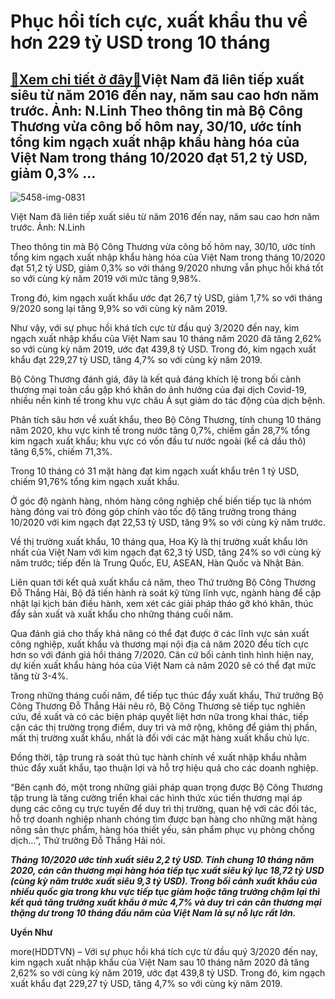 Phục hồi tích cực, xuất khẩu thu về hơn 229 tỷ USD trong 10 tháng
=================================================================

[:gift:Xem chi tiết ở đây:gift:](https://hddtvn.com/phuc-hoi-tich-cuc-xuat-khau-thu-ve-hon-229-ty-usd-trong-10-thang/)Việt Nam đã liên tiếp xuất siêu từ năm 2016 đến nay, năm sau cao hơn năm trước. Ảnh: N.Linh Theo thông tin mà Bộ Công Thương vừa công bố hôm nay, 30/10, ước tính tổng kim ngạch xuất nhập khẩu hàng hóa của Việt Nam trong tháng 10/2020 đạt 51,2 tỷ USD, giảm 0,3% …
----------------------------------------------------------------------------------------------------------------------------------------------------------------------------------------------------------------------------------------------------------------------





![5458-img-0831](https://hddtvn.com/wp-content/uploads/2021/01/5458_IMG-0831.jpg "Hoạt động XNK tại cảng Hải Phòng. Ảnh: N.Linh")


Việt Nam đã liên tiếp xuất siêu từ năm 2016 đến nay, năm sau cao hơn năm trước. Ảnh: N.Linh



Theo thông tin mà Bộ Công Thương vừa công bố hôm nay, 30/10, ước tính tổng kim ngạch xuất nhập khẩu hàng hóa của Việt Nam trong tháng 10/2020 đạt 51,2 tỷ USD, giảm 0,3% so với tháng 9/2020 nhưng vẫn phục hồi khá tốt so với cùng kỳ năm 2019 với mức tăng 9,98%.


Trong đó, kim ngạch xuất khẩu ước đạt 26,7 tỷ USD, giảm 1,7% so với tháng 9/2020 song lại tăng 9,9% so với cùng kỳ năm 2019.


Như vậy, với sự phục hồi khá tích cực từ đầu quý 3/2020 đến nay, kim ngạch xuất nhập khẩu của Việt Nam sau 10 tháng năm 2020 đã tăng 2,62% so với cùng kỳ năm 2019, ước đạt 439,8 tỷ USD. Trong đó, kim ngạch xuất khẩu đạt 229,27 tỷ USD, tăng 4,7% so với cùng kỳ năm 2019.


Bộ Công Thương đánh giá, đây là kết quả đáng khích lệ trong bối cảnh thương mại toàn cầu gặp khó khăn do ảnh hưởng của đại dịch Covid-19, nhiều nền kinh tế trong khu vực châu Á sụt giảm do tác động của dịch bệnh.


Phân tích sâu hơn về xuất khẩu, theo Bộ Công Thương, tính chung 10 tháng năm 2020, khu vực kinh tế trong nước tăng 0,7%, chiếm gần 28,7% tổng kim ngạch xuất khẩu; khu vực có vốn đầu tư nước ngoài (kể cả dầu thô) tăng 6,5%, chiếm 71,3%.


Trong 10 tháng có 31 mặt hàng đạt kim ngạch xuất khẩu trên 1 tỷ USD, chiếm 91,76% tổng kim ngạch xuất khẩu.


Ở góc độ ngành hàng, nhóm hàng công nghiệp chế biến tiếp tục là nhóm hàng đóng vai trò đóng góp chính vào tốc độ tăng trưởng trong tháng 10/2020 với kim ngạch đạt 22,53 tỷ USD, tăng 9% so với cùng kỳ năm trước.


Về thị trường xuất khẩu, 10 tháng qua, Hoa Kỳ là thị trường xuất khẩu lớn nhất của Việt Nam với kim ngạch đạt 62,3 tỷ USD, tăng 24% so với cùng kỳ năm trước; tiếp đến là Trung Quốc, EU, ASEAN, Hàn Quốc và Nhật Bản.


Liên quan tới kết quả xuất khẩu cả năm, theo Thứ trưởng Bộ Công Thương Đỗ Thắng Hải, Bộ đã tiến hành rà soát kỹ từng lĩnh vực, ngành hàng để cập nhật lại kịch bản điều hành, xem xét các giải pháp tháo gỡ khó khăn, thúc đẩy sản xuất và xuất khẩu cho những tháng cuối năm.


Qua đánh giá cho thấy khả năng có thể đạt được ở các lĩnh vực sản xuất công nghiệp, xuất khẩu và thương mại nội địa cả năm 2020 đều tích cực hơn so với đánh giá hồi tháng 7/2020. Căn cứ bối cảnh tình hình hiện nay, dự kiến xuất khẩu hàng hóa của Việt Nam cả năm 2020 sẽ có thể đạt mức tăng từ 3-4%.


Trong những tháng cuối năm, để tiếp tục thúc đẩy xuất khẩu, Thứ trưởng Bộ Công Thương Đỗ Thắng Hải nêu rõ, Bộ Công Thương sẽ tiếp tục nghiên cứu, đề xuất và có các biện pháp quyết liệt hơn nữa trong khai thác, tiếp cận các thị trường trọng điểm, duy trì và mở rộng, không để giảm thị phần, mất thị trường xuất khẩu, nhất là đối với các mặt hàng xuất khẩu chủ lực.


Đồng thời, tập trung rà soát thủ tục hành chính về xuất nhập khẩu nhằm thúc đẩy xuất khẩu, tạo thuận lợi và hỗ trợ hiệu quả cho các doanh nghiệp.


“Bên cạnh đó, một trong những giải pháp quan trọng được Bộ Công Thương tập trung là tăng cường triển khai các hình thức xúc tiến thương mại áp dụng các công cụ trực tuyến để duy trì thị trường, quan hệ với các đối tác, hỗ trợ doanh nghiệp nhanh chóng tìm được bạn hàng cho những mặt hàng nông sản thực phẩm, hàng hóa thiết yếu, sản phẩm phục vụ phòng chống dịch…”, Thứ trưởng Đỗ Thắng Hải nói.





***Tháng 10/2020 ước tính xuất siêu 2,2 tỷ USD. Tính chung 10 tháng năm 2020, cán cân thương mại hàng hóa tiếp tục xuất siêu kỷ lục 18,72 tỷ USD (cùng kỳ năm trước xuất siêu 9,3 tỷ USD). Trong bối cảnh xuất khẩu của nhiều quốc gia trong khu vực tiếp tục giảm hoặc tăng trưởng chậm lại thì kết quả tăng trưởng xuất khẩu ở mức 4,7% và duy trì cán cân thương mại thặng dư trong 10 tháng đầu năm của Việt Nam là sự nỗ lực rất lớn.***




**Uyển Như**



more(HDDTVN) – Với sự phục hồi khá tích cực từ đầu quý 3/2020 đến nay, kim ngạch xuất nhập khẩu của Việt Nam sau 10 tháng năm 2020 đã tăng 2,62% so với cùng kỳ năm 2019, ước đạt 439,8 tỷ USD. Trong đó, kim ngạch xuất khẩu đạt 229,27 tỷ USD, tăng 4,7% so với cùng kỳ năm 2019.

